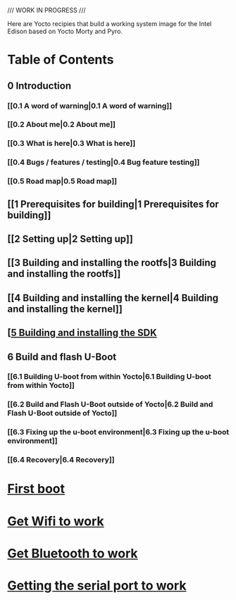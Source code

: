 /// WORK IN PROGRESS ///

Here are Yocto recipies that build a working system image for the Intel Edison based on Yocto Morty and Pyro.

# Table of Contents

## 0 Introduction
### [[0.1 A word of warning|0.1 A word of warning]]
### [[0.2 About me|0.2 About me]]
### [[0.3 What is here|0.3 What is here]]
### [[0.4 Bugs / features / testing|0.4 Bug feature testing]]
### [[0.5 Road map|0.5 Road map]]
## [[1 Prerequisites for building|1 Prerequisites for building]]
## [[2 Setting up|2 Setting up]]
## [[3 Building and installing the rootfs|3 Building and installing the rootfs]]
## [[4 Building and installing the kernel|4 Building and installing the kernel]]
## [[5 Building and installing the SDK](URL)
## 6 Build and flash U-Boot
### [[6.1 Building U-boot from within Yocto|6.1 Building U-boot from within Yocto]]
### [[6.2 Build and Flash U-Boot outside of Yocto|6.2 Build and Flash U-Boot outside of Yocto]]
### [[6.3 Fixing up the u-boot environment|6.3 Fixing up the u-boot environment]]
### [[6.4 Recovery|6.4 Recovery]]
# [First boot](URL)
# [Get Wifi to work](URL)
# [Get Bluetooth to work](URL)
# [Getting the serial port to work](URL)

